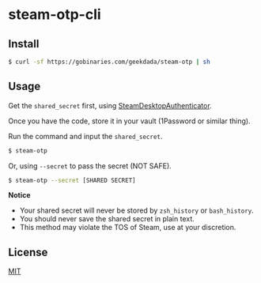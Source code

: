 # steam-otp-cli

## Install

```bash
$ curl -sf https://gobinaries.com/geekdada/steam-otp | sh
```

## Usage

Get the `shared_secret` first, using [SteamDesktopAuthenticator](https://github.com/Jessecar96/SteamDesktopAuthenticator).

Once you have the code, store it in your vault (1Password or similar thing).

Run the command and input the `shared_secret`.

```bash
$ steam-otp
```

Or, using `--secret` to pass the secret (NOT SAFE).

```bash
$ steam-otp --secret [SHARED SECRET]
```

**Notice**

- Your shared secret will never be stored by `zsh_history` or `bash_history`.
- You should never save the shared secret in plain text.
- This method may violate the TOS of Steam, use at your discretion.

## License

[MIT](https://github.com/geekdada/steam-otp-cli/blob/master/LICENSE)
